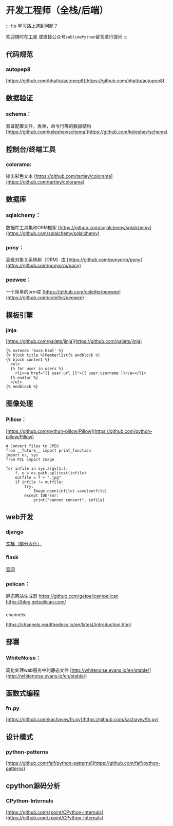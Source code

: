# 开发工程师（全栈/后端）


::: tip 学习路上遇到问题？

欢迎随时在[工单](https://github.com/de8ug/spt/issues)
或直接公众号`sublimePython`留言进行提问
:::

## 代码规范

### autopep8 
[https://github.com/hhatto/autopep8](https://github.com/hhatto/autopep8)


## 数据验证

### schema：
验证配置文件，表单，命令行等的数据结构 [https://github.com/keleshev/schema](https://github.com/keleshev/schema)

## 控制台/终端工具

### colorama: 
输出彩色文本 [https://github.com/tartley/colorama](https://github.com/tartley/colorama)


## 数据库


### sqlalchemy： 
数据库工具集和ORM框架 [https://github.com/sqlalchemy/sqlalchemy](https://github.com/sqlalchemy/sqlalchemy)

### pony： 
高级对象关系映射（ORM）库 [https://github.com/ponyorm/pony](https://github.com/ponyorm/pony)

### peewee：
一个简单的orm库 [https://github.com/coleifer/peewee](https://github.com/coleifer/peewee)

## 模板引擎

### jinja

[https://github.com/pallets/jinja](https://github.com/pallets/jinja)

```
{% extends 'base.html' %}
{% block title %}Memberlist{% endblock %}
{% block content %}
  <ul>
  {% for user in users %}
    <li><a href="{{ user.url }}">{{ user.username }}</a></li>
  {% endfor %}
  </ul>
{% endblock %}
```

## 图像处理

### Pillow：

[https://github.com/python-pillow/Pillow](https://github.com/python-pillow/Pillow)

```
# Convert files to JPEG
from __future__ import print_function
import os, sys
from PIL import Image

for infile in sys.argv[1:]:
    f, e = os.path.splitext(infile)
    outfile = f + ".jpg"
    if infile != outfile:
        try:
            Image.open(infile).save(outfile)
        except IOError:
            print("cannot convert", infile)
```

## web开发

### django

[文档（部分汉化）](https://docs.djangoproject.com/zh-hans/2.2/)

### flask

[官网](https://palletsprojects.com/p/flask/)

### pelican： 
静态网站生成器 https://github.com/getpelican/pelican  https://blog.getpelican.com/

###
channels: 

https://channels.readthedocs.io/en/latest/introduction.html


## 部署

### WhiteNoise：
简化处理web服务中的静态文件  [http://whitenoise.evans.io/en/stable/](http://whitenoise.evans.io/en/stable/)


## 函数式编程

### fn.py 
[https://github.com/kachayev/fn.py](https://github.com/kachayev/fn.py)


## 设计模式

### python-patterns
[https://github.com/faif/python-patterns](https://github.com/faif/python-patterns)


## cpython源码分析

### CPython-Internals 
[https://github.com/zpoint/CPython-Internals](https://github.com/zpoint/CPython-Internals)
